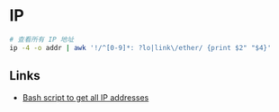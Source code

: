 # IP

```sh
# 查看所有 IP 地址
ip -4 -o addr | awk '!/^[0-9]*: ?lo|link\/ether/ {print $2" "$4}'
```

## Links

- [Bash script to get all IP addresses](https://stackoverflow.com/questions/12523872/bash-script-to-get-all-ip-addresses)
